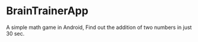 # BrainTrainerApp
A simple math game in Android,
Find out the addition of two numbers in just 30 sec.
